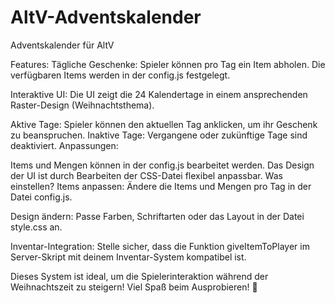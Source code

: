 # AltV-Adventskalender
Adventskalender für AltV


Features:
Tägliche Geschenke:
Spieler können pro Tag ein Item abholen. Die verfügbaren Items werden in der config.js festgelegt.

Interaktive UI:
Die UI zeigt die 24 Kalendertage in einem ansprechenden Raster-Design (Weihnachtsthema).

Aktive Tage: Spieler können den aktuellen Tag anklicken, um ihr Geschenk zu beanspruchen.
Inaktive Tage: Vergangene oder zukünftige Tage sind deaktiviert.
Anpassungen:

Items und Mengen können in der config.js bearbeitet werden.
Das Design der UI ist durch Bearbeiten der CSS-Datei flexibel anpassbar.
Was einstellen?
Items anpassen:
Ändere die Items und Mengen pro Tag in der Datei config.js.

Design ändern:
Passe Farben, Schriftarten oder das Layout in der Datei style.css an.

Inventar-Integration:
Stelle sicher, dass die Funktion giveItemToPlayer im Server-Skript mit deinem Inventar-System kompatibel ist.

Dieses System ist ideal, um die Spielerinteraktion während der Weihnachtszeit zu steigern! Viel Spaß beim Ausprobieren! 🎄
